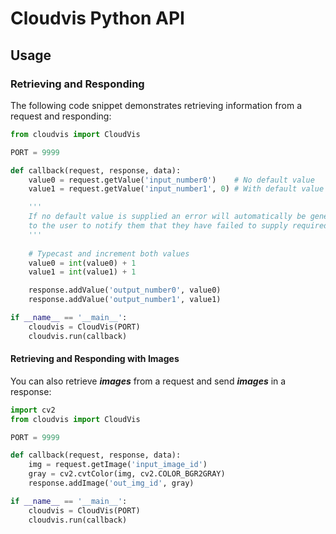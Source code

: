 # Cloudvis Python API

## Usage

### Retrieving and Responding
The following code snippet demonstrates retrieving information from a request and responding:
```python
from cloudvis import CloudVis

PORT = 9999 

def callback(request, response, data):
    value0 = request.getValue('input_number0')    # No default value
    value1 = request.getValue('input_number1', 0) # With default value

    '''
    If no default value is supplied an error will automatically be generated and dispatched 
    to the user to notify them that they have failed to supply required information
    '''
    
    # Typecast and increment both values
    value0 = int(value0) + 1
    value1 = int(value1) + 1

    response.addValue('output_number0', value0)
    response.addValue('output_number1', value1)

if __name__ == '__main__':
    cloudvis = CloudVis(PORT)
    cloudvis.run(callback)
```

#### Retrieving and Responding with Images
You can also retrieve ***images*** from a request and send ***images*** in a response:
```python
import cv2
from cloudvis import CloudVis

PORT = 9999 

def callback(request, response, data):
    img = request.getImage('input_image_id')
    gray = cv2.cvtColor(img, cv2.COLOR_BGR2GRAY)
    response.addImage('out_img_id', gray)

if __name__ == '__main__':
    cloudvis = CloudVis(PORT)
    cloudvis.run(callback)
```